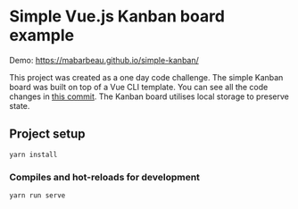 # Simple Vue.js Kanban board example

Demo: https://mabarbeau.github.io/simple-kanban/

This project was created as a one day code challenge. The simple Kanban board was built on top of a Vue CLI template. You can see all the code changes in [this commit](https://github.com/mabarbeau/simple-kanban/commit/289992c1aa2f7e6b368cfbd6959ed4d4db469d51). The Kanban board utilises local storage to preserve state.


## Project setup
```
yarn install
```

### Compiles and hot-reloads for development
```
yarn run serve
```
